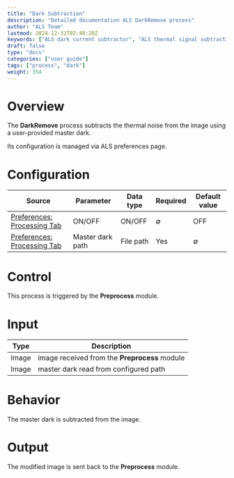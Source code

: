 ```yaml
---
title: "Dark Subtraction"
description: "Detailed documentation ALS DarkRemove process"
author: "ALS Team"
lastmod: 2024-12-31T02:48:28Z
keywords: ["ALS dark current subtractor", "ALS thermal signal subtraction"]
draft: false
type: "docs"
categories: ["user guide"]
tags: ["process", "dark"]
weight: 354
---
```


# Overview

The **DarkRemove** process subtracts the thermal noise from the image using a user-provided master dark.

Its configuration is managed via ALS preferences page.

# Configuration

| Source                                                                         | Parameter             | Data type             | Required              | Default value         |
|--------------------------------------------------------------------------------|-----------------------|-|-----------------------|-----------------------|
| [Preferences: Processing Tab](../../../userguide/preferences/processing/#dark-remove)    | ON/OFF                | ON/OFF                | ∅                     | OFF                   |
| [Preferences: Processing Tab](../../../userguide/preferences/processing/#dark-remove)    | Master dark path      | File path             | Yes                   | ∅                     |

# Control

This process is triggered by the **Preprocess** module.

# Input

| Type  | Description                                   |
|-------|-----------------------------------------------|
| Image | image received from the **Preprocess** module |
| Image | master dark read from configured path         |

# Behavior

The master dark is subtracted from the image.

# Output

The modified image is sent back to the **Preprocess** module.